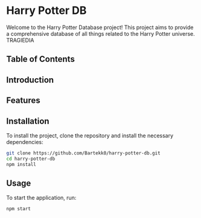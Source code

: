 # Harry Potter DB

Welcome to the Harry Potter Database project! This project aims to provide a comprehensive database of all things related to the Harry Potter universe.
TRAGIEDIA
## Table of Contents
<!-- 
- [Harry Potter DB](#harry-potter-db)
  - [Table of Contents](#table-of-contents)
  - [Introduction](#introduction)
  - [Features](#features)
  - [Installation](#installation)
  - [Usage](#usage) -->

## Introduction

<!-- The Harry Potter Database is a project designed to catalog and provide information on characters, spells, locations, and other elements from the Harry Potter series. -->

## Features

<!-- - Detailed information on characters
- Comprehensive list of spells
- Locations and their descriptions
- Search functionality -->

## Installation

To install the project, clone the repository and install the necessary dependencies:

```bash
git clone https://github.com/Bartekk0/harry-potter-db.git
cd harry-potter-db
npm install
```

## Usage

To start the application, run:

```bash
npm start
```

<!-- ## Contributing

We welcome contributions! Please read our [contributing guidelines](CONTRIBUTING.md) for more details.

## License

This project is licensed under the MIT License. See the [LICENSE](LICENSE) file for more information. -->
